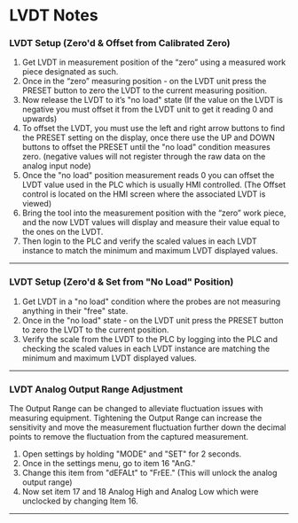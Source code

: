 # LVDT Notes
### LVDT Setup (Zero'd & Offset from Calibrated Zero)
1. Get LVDT in measurement position of the “zero” using a measured work piece designated as such.
2. Once in the “zero” measuring position - on the LVDT unit press the PRESET button to zero the LVDT to the current measuring position.  
3. Now release the LVDT to it’s "no load" state (If the value on the LVDT is negative you must offset it from the LVDT unit to get it reading 0 and upwards)
4. To offset the LVDT, you must use the left and right arrow buttons to find the PRESET setting on the display, once there use the UP and DOWN buttons to offset the PRESET until the "no load" condition measures zero.  (negative values will not register through the raw data on the analog input node)
5. Once the "no load" position measurement reads 0 you can offset the LVDT value used in the PLC which is usually HMI controlled.  (The Offset control is located on the HMI screen where the associated LVDT is viewed)
6. Bring the tool into the measurement position with the “zero” work piece, and the now LVDT values will display and measure their value equal to the ones on the LVDT.
7. Then login to the PLC and verify the scaled values in each LVDT instance to match the minimum and maximum LVDT displayed values.

---

### LVDT Setup (Zero'd & Set from "No Load" Position)
1. Get LVDT in a "no load" condition where the probes are not measuring anything in their "free" state.
2. Once in the "no load" state - on the LVDT unit press the PRESET button to zero the LVDT to the current position. 
3. Verify the scale from the LVDT to the PLC by logging into the PLC and checking the scaled values in each LVDT instance are matching the minimum and maximum LVDT displayed values.

---

### LVDT Analog Output Range Adjustment
The Output Range can be changed to alleviate fluctuation issues with measuring equipment.  Tightening the Output Range can increase the sensitivity and move the measurement fluctuation further down the decimal points to remove the fluctuation from the captured measurement.

1. Open settings by holding "MODE" and "SET" for 2 seconds.
2. Once in the settings menu, go to item 16 "AnG."
3. Change this item from "dEFALt" to "FrEE."  (This will unlock the analog output range)
4. Now set item 17 and 18 Analog High and Analog Low which were unclocked by changing Item 16.

---

